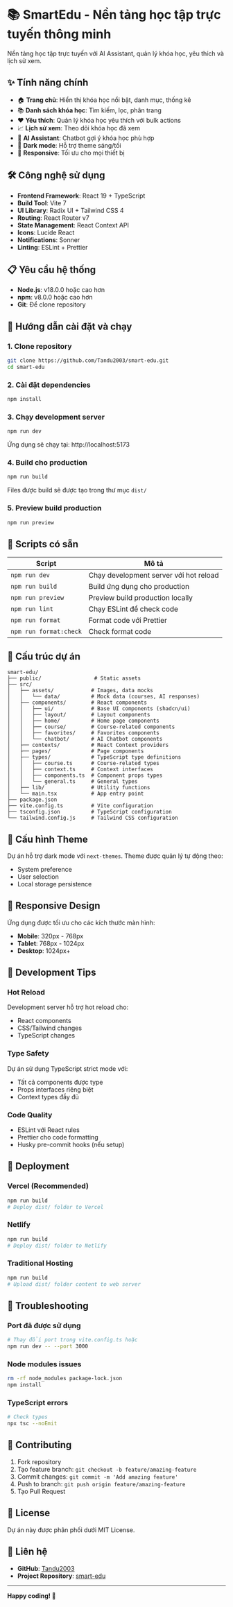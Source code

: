 # 📚 SmartEdu - Nền tảng học tập trực tuyến thông minh

Nền tảng học tập trực tuyến với AI Assistant, quản lý khóa học, yêu thích và lịch sử xem.

## ✨ Tính năng chính

- 🏠 **Trang chủ**: Hiển thị khóa học nổi bật, danh mục, thống kê
- 📚 **Danh sách khóa học**: Tìm kiếm, lọc, phân trang
- ❤️ **Yêu thích**: Quản lý khóa học yêu thích với bulk actions
- 📈 **Lịch sử xem**: Theo dõi khóa học đã xem
- 🤖 **AI Assistant**: Chatbot gợi ý khóa học phù hợp
- 🌙 **Dark mode**: Hỗ trợ theme sáng/tối
- 📱 **Responsive**: Tối ưu cho mọi thiết bị

## 🛠️ Công nghệ sử dụng

- **Frontend Framework**: React 19 + TypeScript
- **Build Tool**: Vite 7
- **UI Library**: Radix UI + Tailwind CSS 4
- **Routing**: React Router v7
- **State Management**: React Context API
- **Icons**: Lucide React
- **Notifications**: Sonner
- **Linting**: ESLint + Prettier

## 📋 Yêu cầu hệ thống

- **Node.js**: v18.0.0 hoặc cao hơn
- **npm**: v8.0.0 hoặc cao hơn
- **Git**: Để clone repository

## 🚀 Hướng dẫn cài đặt và chạy

### 1. Clone repository

```bash
git clone https://github.com/Tandu2003/smart-edu.git
cd smart-edu
```

### 2. Cài đặt dependencies

```bash
npm install
```

### 3. Chạy development server

```bash
npm run dev
```

Ứng dụng sẽ chạy tại: http://localhost:5173

### 4. Build cho production

```bash
npm run build
```

Files được build sẽ được tạo trong thư mục `dist/`

### 5. Preview build production

```bash
npm run preview
```

## 📝 Scripts có sẵn

| Script                 | Mô tả                                  |
| ---------------------- | -------------------------------------- |
| `npm run dev`          | Chạy development server với hot reload |
| `npm run build`        | Build ứng dụng cho production          |
| `npm run preview`      | Preview build production locally       |
| `npm run lint`         | Chạy ESLint để check code              |
| `npm run format`       | Format code với Prettier               |
| `npm run format:check` | Check format code                      |

## 📁 Cấu trúc dự án

```
smart-edu/
├── public/                 # Static assets
├── src/
│   ├── assets/            # Images, data mocks
│   │   └── data/          # Mock data (courses, AI responses)
│   ├── components/        # React components
│   │   ├── ui/            # Base UI components (shadcn/ui)
│   │   ├── layout/        # Layout components
│   │   ├── home/          # Home page components
│   │   ├── course/        # Course-related components
│   │   ├── favorites/     # Favorites components
│   │   └── chatbot/       # AI Chatbot components
│   ├── contexts/          # React Context providers
│   ├── pages/             # Page components
│   ├── types/             # TypeScript type definitions
│   │   ├── course.ts      # Course-related types
│   │   ├── context.ts     # Context interfaces
│   │   ├── components.ts  # Component props types
│   │   └── general.ts     # General types
│   ├── lib/               # Utility functions
│   └── main.tsx           # App entry point
├── package.json
├── vite.config.ts         # Vite configuration
├── tsconfig.json          # TypeScript configuration
└── tailwind.config.js     # Tailwind CSS configuration
```

## 🎨 Cấu hình Theme

Dự án hỗ trợ dark mode với `next-themes`. Theme được quản lý tự động theo:

- System preference
- User selection
- Local storage persistence

## 📱 Responsive Design

Ứng dụng được tối ưu cho các kích thước màn hình:

- **Mobile**: 320px - 768px
- **Tablet**: 768px - 1024px
- **Desktop**: 1024px+

## 🔧 Development Tips

### Hot Reload

Development server hỗ trợ hot reload cho:

- React components
- CSS/Tailwind changes
- TypeScript changes

### Type Safety

Dự án sử dụng TypeScript strict mode với:

- Tất cả components được type
- Props interfaces riêng biệt
- Context types đầy đủ

### Code Quality

- ESLint với React rules
- Prettier cho code formatting
- Husky pre-commit hooks (nếu setup)

## 🚀 Deployment

### Vercel (Recommended)

```bash
npm run build
# Deploy dist/ folder to Vercel
```

### Netlify

```bash
npm run build
# Deploy dist/ folder to Netlify
```

### Traditional Hosting

```bash
npm run build
# Upload dist/ folder content to web server
```

## 🐛 Troubleshooting

### Port đã được sử dụng

```bash
# Thay đổi port trong vite.config.ts hoặc
npm run dev -- --port 3000
```

### Node modules issues

```bash
rm -rf node_modules package-lock.json
npm install
```

### TypeScript errors

```bash
# Check types
npx tsc --noEmit
```

## 🤝 Contributing

1. Fork repository
2. Tạo feature branch: `git checkout -b feature/amazing-feature`
3. Commit changes: `git commit -m 'Add amazing feature'`
4. Push to branch: `git push origin feature/amazing-feature`
5. Tạo Pull Request

## 📄 License

Dự án này được phân phối dưới MIT License.

## 👥 Liên hệ

- **GitHub**: [Tandu2003](https://github.com/Tandu2003)
- **Project Repository**: [smart-edu](https://github.com/Tandu2003/smart-edu)

---

**Happy coding! 🎉**
